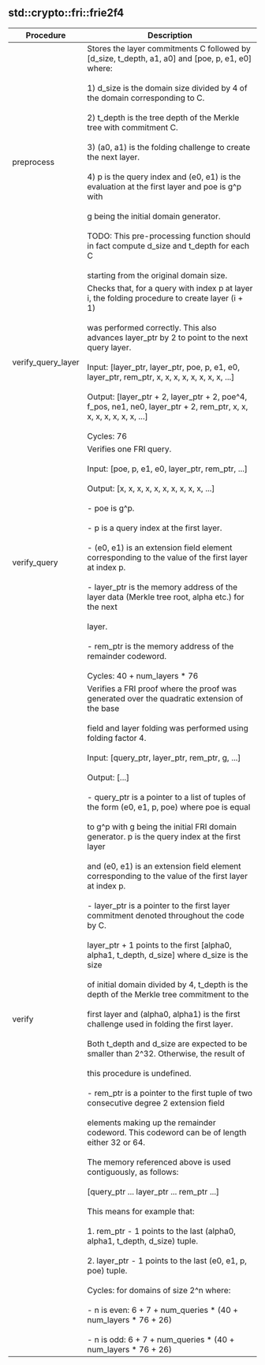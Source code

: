 
## std::crypto::fri::frie2f4
| Procedure | Description |
| ----------- | ------------- |
| preprocess | Stores the layer commitments C followed by [d_size, t_depth, a1, a0] and [poe, p, e1, e0] where:<br /><br />1) d_size is the domain size divided by 4 of the domain corresponding to C.<br /><br />2) t_depth is the tree depth of the Merkle tree with commitment C.<br /><br />3) (a0, a1) is the folding challenge to create the next layer.<br /><br />4) p is the query index and (e0, e1) is the evaluation at the first layer and poe is g^p with<br /><br />g being the initial domain generator.<br /><br />TODO: This pre-processing function should in fact compute d_size and t_depth for each C<br /><br />starting from the original domain size. |
| verify_query_layer | Checks that, for a query with index p at layer i, the folding procedure to create layer (i + 1)<br /><br />was performed correctly. This also advances layer_ptr by 2 to point to the next query layer.<br /><br />Input:  [layer_ptr, layer_ptr, poe, p, e1, e0, layer_ptr, rem_ptr, x, x, x, x, x, x, x, x, ...]<br /><br />Output: [layer_ptr + 2, layer_ptr + 2, poe^4, f_pos, ne1, ne0, layer_ptr + 2, rem_ptr, x, x, x, x, x, x, x, x, ...]<br /><br />Cycles: 76 |
| verify_query | Verifies one FRI query.<br /><br />Input:  [poe, p, e1, e0, layer_ptr, rem_ptr, ...]<br /><br />Output: [x, x, x, x, x, x, x, x, x, x, ...]<br /><br />- poe is g^p.<br /><br />- p is a query index at the first layer.<br /><br />- (e0, e1) is an extension field element corresponding to the value of the first layer at index p.<br /><br />- layer_ptr is the memory address of the layer data (Merkle tree root, alpha etc.) for the next<br /><br />layer.<br /><br />- rem_ptr is the memory address of the remainder codeword.<br /><br />Cycles: 40 + num_layers * 76 |
| verify | Verifies a FRI proof where the proof was generated over the quadratic extension of the base<br /><br />field and layer folding was performed using folding factor 4.<br /><br />Input:  [query_ptr, layer_ptr, rem_ptr, g, ...]<br /><br />Output: [...]<br /><br />- query_ptr is a pointer to a list of tuples of the form (e0, e1, p, poe) where poe is equal<br /><br />to g^p with g being the initial FRI domain generator. p is the query index at the first layer<br /><br />and (e0, e1) is an extension field element corresponding to the value of the first layer at index p.<br /><br />- layer_ptr is a pointer to the first layer commitment denoted throughout the code by C.<br /><br />layer_ptr + 1 points to the first [alpha0, alpha1, t_depth, d_size] where d_size is the size<br /><br />of initial domain divided by 4, t_depth is the depth of the Merkle tree commitment to the<br /><br />first layer and (alpha0, alpha1) is the first challenge used in folding the first layer.<br /><br />Both t_depth and d_size are expected to be smaller than 2^32. Otherwise, the result of<br /><br />this procedure is undefined.<br /><br />- rem_ptr is a pointer to the first tuple of two consecutive degree 2 extension field<br /><br />elements making up the remainder codeword. This codeword can be of length either 32 or 64.<br /><br />The memory referenced above is used contiguously, as follows:<br /><br />[query_ptr ... layer_ptr ... rem_ptr ...]<br /><br />This means for example that:<br /><br />1. rem_ptr - 1 points to the last (alpha0, alpha1, t_depth, d_size) tuple.<br /><br />2. layer_ptr - 1 points to the last (e0, e1, p, poe) tuple.<br /><br />Cycles: for domains of size 2^n where:<br /><br />- n is even: 6 + 7 + num_queries * (40 + num_layers * 76 + 26)<br /><br />- n is odd:  6 + 7 + num_queries * (40 + num_layers * 76 + 26) |
